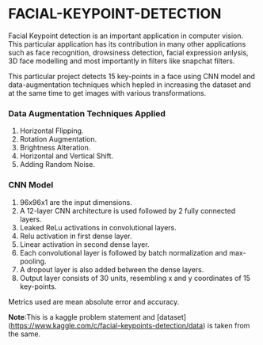 # FACIAL-KEYPOINT-DETECTION
Facial Keypoint detection is an important application in computer vision. This particular application has its contribution in many other applications such as face recognition, drowsiness detection, facial expression anlysis, 3D face modelling and most importantly in filters like snapchat filters.

This particular project detects 15 key-points in a face using CNN model and data-augmentation techniques which hepled in increasing the dataset and at the same time to get images with various transformations.

### **Data Augmentation Techniques Applied**
1. Horizontal Flipping.
2. Rotation Augmentation.
3. Brightness Alteration.
4. Horizontal and Vertical Shift.
5. Adding Random Noise.

### **CNN Model**
1. 96x96x1 are the input dimensions.
2. A 12-layer CNN architecture is used followed by 2 fully connected layers.
3. Leaked ReLu activations in convolutional layers.
4. Relu activation in first dense layer.
5. Linear activation in second dense layer.
6. Each convolutional layer is followed by batch normalization and max-pooling.
7. A dropout layer is also added between the dense layers.
8. Output layer consists of 30 units, resembling x and y coordinates of 15 key-points.

Metrics used are mean absolute error and accuracy.

**Note**:This is a kaggle problem statement and [dataset] (https://www.kaggle.com/c/facial-keypoints-detection/data) is taken from the same.

